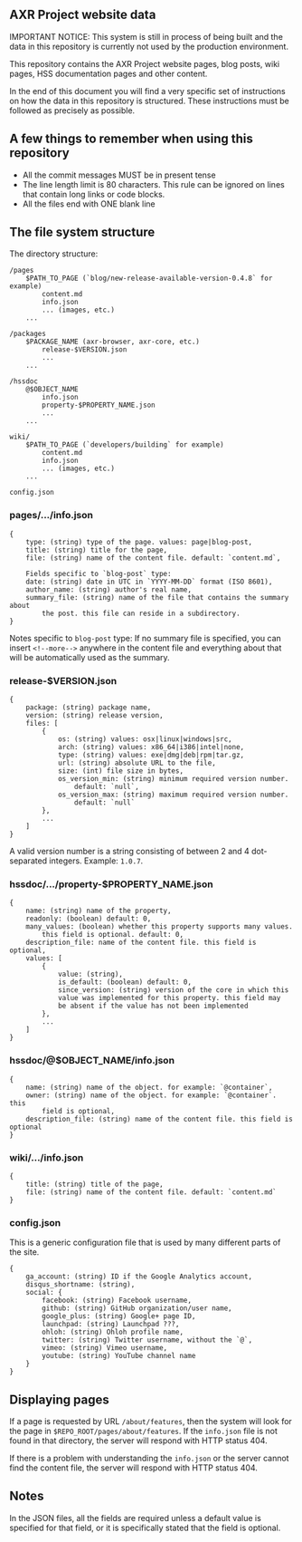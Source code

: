 AXR Project website data
------------------------

IMPORTANT NOTICE: This system is still in process of being built and the data in
this repository is currently not used by the production environment.

This repository contains the AXR Project website pages, blog posts, wiki pages,
HSS documentation pages and other content.

In the end of this document you will find a very specific set of instructions on
how the data in this repository is structured. These instructions must be
followed as precisely as possible.

## A few things to remember when using this repository
- All the commit messages MUST be in present tense
- The line length limit is 80 characters. This rule can be ignored on lines that
  contain long links or code blocks.
- All the files end with ONE blank line

## The file system structure

The directory structure:

	/pages
		$PATH_TO_PAGE (`blog/new-release-available-version-0.4.8` for example)
			content.md
			info.json
			... (images, etc.)
		...

	/packages
		$PACKAGE_NAME (axr-browser, axr-core, etc.)
			release-$VERSION.json
			...
		...

	/hssdoc
		@$OBJECT_NAME
			info.json
			property-$PROPERTY_NAME.json
			...
		...

	wiki/
		$PATH_TO_PAGE (`developers/building` for example)
			content.md
			info.json
			... (images, etc.)
		...

	config.json

### pages/.../info.json

	{
		type: (string) type of the page. values: page|blog-post,
		title: (string) title for the page,
		file: (string) name of the content file. default: `content.md`,

		Fields specific to `blog-post` type:
		date: (string) date in UTC in `YYYY-MM-DD` format (ISO 8601),
		author_name: (string) author's real name,
		summary_file: (string) name of the file that contains the summary about
			the post. this file can reside in a subdirectory.
	}

Notes specific to `blog-post` type:
If no summary file is specified, you can insert `<!--more-->` anywhere in the
content file and everything about that will be automatically used as the
summary.

### release-$VERSION.json

	{
		package: (string) package name,
		version: (string) release version,
		files: [
			{
				os: (string) values: osx|linux|windows|src,
				arch: (string) values: x86_64|i386|intel|none,
				type: (string) values: exe|dmg|deb|rpm|tar.gz,
				url: (string) absolute URL to the file,
				size: (int) file size in bytes,
				os_version_min: (string) minimum required version number.
					default: `null`,
				os_version_max: (string) maximum required version number.
					default: `null`
			},
			...
		]
	}

A valid version number is a string consisting of between 2 and 4 dot-separated
integers. Example: `1.0.7`.


### hssdoc/.../property-$PROPERTY_NAME.json

	{
		name: (string) name of the property,
		readonly: (boolean) default: 0,
		many_values: (boolean) whether this property supports many values.
			this field is optional. default: 0,
		description_file: name of the content file. this field is optional,
		values: [
			{
				value: (string),
				is_default: (boolean) default: 0,
				since_version: (string) version of the core in which this
				value was implemented for this property. this field may
				be absent if the value has not been implemented
			},
			...
		]
	}


### hssdoc/@$OBJECT_NAME/info.json

	{
		name: (string) name of the object. for example: `@container`,
		owner: (string) name of the object. for example: `@container`. this
			field is optional,
		description_file: (string) name of the content file. this field is optional
	}


### wiki/.../info.json

	{
		title: (string) title of the page,
		file: (string) name of the content file. default: `content.md`
	}


### config.json

This is a generic configuration file that is used by many different parts of the
site.

	{
		ga_account: (string) ID if the Google Analytics account,
		disqus_shortname: (string),
		social: {
			facebook: (string) Facebook username,
			github: (string) GitHub organization/user name,
			google_plus: (string) Google+ page ID,
			launchpad: (string) Launchpad ???,
			ohloh: (string) Ohloh profile name,
			twitter: (string) Twitter username, without the `@`,
			vimeo: (string) Vimeo username,
			youtube: (string) YouTube channel name
		}
	}

## Displaying pages

If a page is requested by URL `/about/features`, then the system will
look for the page in `$REPO_ROOT/pages/about/features`. If the
`info.json` file is not found in that directory, the server will respond
with HTTP status 404.

If there is a problem with understanding the `info.json` or the server
cannot find the content file, the server will respond with HTTP status
404.

## Notes

In the JSON files, all the fields are required unless a default value
is specified for that field, or it is specifically stated that the field
is optional.
